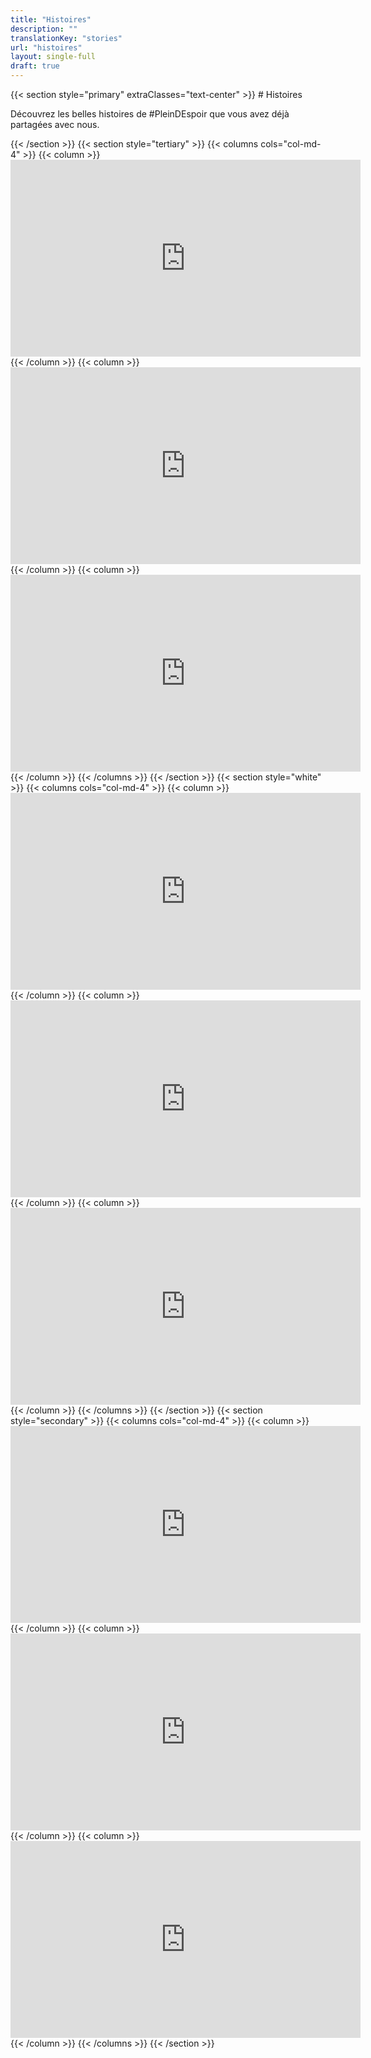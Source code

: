 ```yaml
---
title: "Histoires"
description: ""
translationKey: "stories"
url: "histoires"
layout: single-full
draft: true
---
```

<div>
{{< section style="primary" extraClasses="text-center" >}}
# Histoires
<p class="lead">Découvrez les belles histoires de #PleinDEspoir que vous avez déjà partagées avec nous.</p>
{{< /section >}}
{{< section style="tertiary" >}}
{{< columns cols="col-md-4" >}}
{{< column >}}
<div class="mb-5 embed-responsive embed-responsive-16by9" style="max-width: 800px">
<iframe class="embed-responsive-item" width="560" height="315" src="https://www.youtube-nocookie.com/embed/lKmyjajxA68" frameborder="0" allow="accelerometer; autoplay; encrypted-media; gyroscope; picture-in-picture" allowfullscreen></iframe>
</div>
{{< /column >}}
{{< column >}}
<div class="mb-5 embed-responsive embed-responsive-16by9" style="max-width: 800px">
<iframe class="embed-responsive-item" width="560" height="315" src="https://www.youtube-nocookie.com/embed/lKmyjajxA68" frameborder="0" allow="accelerometer; autoplay; encrypted-media; gyroscope; picture-in-picture" allowfullscreen></iframe>
</div>
{{< /column >}}
{{< column >}}
<div class="mb-5 embed-responsive embed-responsive-16by9" style="max-width: 800px">
<iframe class="embed-responsive-item" width="560" height="315" src="https://www.youtube-nocookie.com/embed/lKmyjajxA68" frameborder="0" allow="accelerometer; autoplay; encrypted-media; gyroscope; picture-in-picture" allowfullscreen></iframe>
</div>
{{< /column >}}
{{< /columns >}}
{{< /section >}}
{{< section style="white" >}}
{{< columns cols="col-md-4" >}}
{{< column >}}
<div class="mb-5 embed-responsive embed-responsive-16by9" style="max-width: 800px">
<iframe class="embed-responsive-item" width="560" height="315" src="https://www.youtube-nocookie.com/embed/lKmyjajxA68" frameborder="0" allow="accelerometer; autoplay; encrypted-media; gyroscope; picture-in-picture" allowfullscreen></iframe>
</div>
{{< /column >}}
{{< column >}}
<div class="mb-5 embed-responsive embed-responsive-16by9" style="max-width: 800px">
<iframe class="embed-responsive-item" width="560" height="315" src="https://www.youtube-nocookie.com/embed/lKmyjajxA68" frameborder="0" allow="accelerometer; autoplay; encrypted-media; gyroscope; picture-in-picture" allowfullscreen></iframe>
</div>
{{< /column >}}
{{< column >}}
<div class="mb-5 embed-responsive embed-responsive-16by9" style="max-width: 800px">
<iframe class="embed-responsive-item" width="560" height="315" src="https://www.youtube-nocookie.com/embed/lKmyjajxA68" frameborder="0" allow="accelerometer; autoplay; encrypted-media; gyroscope; picture-in-picture" allowfullscreen></iframe>
</div>
{{< /column >}}
{{< /columns >}}
{{< /section >}}
{{< section style="secondary" >}}
{{< columns cols="col-md-4" >}}
{{< column >}}
<div class="mb-5 embed-responsive embed-responsive-16by9" style="max-width: 800px">
<iframe class="embed-responsive-item" width="560" height="315" src="https://www.youtube-nocookie.com/embed/lKmyjajxA68" frameborder="0" allow="accelerometer; autoplay; encrypted-media; gyroscope; picture-in-picture" allowfullscreen></iframe>
</div>
{{< /column >}}
{{< column >}}
<div class="mb-5 embed-responsive embed-responsive-16by9" style="max-width: 800px">
<iframe class="embed-responsive-item" width="560" height="315" src="https://www.youtube-nocookie.com/embed/lKmyjajxA68" frameborder="0" allow="accelerometer; autoplay; encrypted-media; gyroscope; picture-in-picture" allowfullscreen></iframe>
</div>
{{< /column >}}
{{< column >}}
<div class="mb-5 embed-responsive embed-responsive-16by9" style="max-width: 800px">
<iframe class="embed-responsive-item" width="560" height="315" src="https://www.youtube-nocookie.com/embed/lKmyjajxA68" frameborder="0" allow="accelerometer; autoplay; encrypted-media; gyroscope; picture-in-picture" allowfullscreen></iframe>
</div>
{{< /column >}}
{{< /columns >}}
{{< /section >}}
</div>